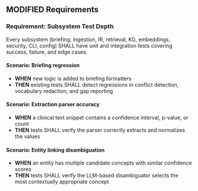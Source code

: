 ## MODIFIED Requirements

### Requirement: Subsystem Test Depth

Every subsystem (briefing, ingestion, IR, retrieval, KG, embeddings, security, CLI, config) SHALL have unit and integration tests covering success, failure, and edge cases.

#### Scenario: Briefing regression

- **WHEN** new logic is added to briefing formatters
- **THEN** existing tests SHALL detect regressions in conflict detection, vocabulary redaction, and gap reporting

#### Scenario: Extraction parser accuracy

- **WHEN** a clinical text snippet contains a confidence interval, p-value, or count
- **THEN** tests SHALL verify the parser correctly extracts and normalizes the values

#### Scenario: Entity linking disambiguation

- **WHEN** an entity has multiple candidate concepts with similar confidence scores
- **THEN** tests SHALL verify the LLM-based disambiguator selects the most contextually appropriate concept
